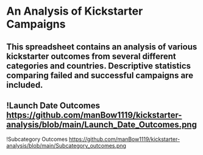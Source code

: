# An Analysis of Kickstarter Campaigns
This spreadsheet contains an analysis of various kickstarter outcomes from several different categories and countries. Descriptive statistics comparing failed and successful campaigns are included.
---
!Launch Date Outcomes https://github.com/manBow1119/kickstarter-analysis/blob/main/Launch_Date_Outcomes.png
---
!Subcategory Outcomes https://github.com/manBow1119/kickstarter-analysis/blob/main/Subcategory_outcomes.png




